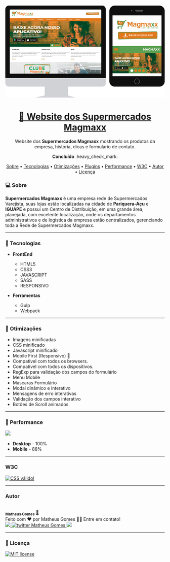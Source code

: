 <p align="center">  
<img src="./readme/preview.png" alt="Website dos Supermercados Magmaxx"/>
</p>

<h1 align="center">
  <a href="https://matheusgomesweb.github.io/supermercados-magmaxx-website/">
    🔗 Website dos Supermercados Magmaxx
  </a> 
</h1>

<p align="center">
  Website dos <strong>Supermercados Magmaxx</strong> mostrando os produtos da empresa, história, dicas e formulario de contato.
</p>

<p align="center"><b>Concluído</b> :heavy_check_mark:</p>
  
<p align="center">
 <a href="#computer-sobre">Sobre</a> •
 <a href="#hammer-tecnologias">Tecnologias</a> • 
 <a href="#wrench-otimizações">Otimizações</a> • 
 <a href="#plugins">Plugins</a> • 
 <a href="#rocket-performance">Performance</a> • 
 <a href="#w3c">W3C</a> • 
 <a href="#autor">Autor</a> • 
 <a href="#memo-licença">Licença</a>
</p>

### :computer: Sobre

**Supermercados Magmaxx** é uma empresa rede de Supermercados Varejista, suas lojas estão localizadas na cidade de **Pariquera-Açu** e **IGUAPE** e possui um Centro de Distribuição, em uma grande área, planejada, com excelente localização, onde os departamentos administrativos e de logística da empresa estão centralizados, gerenciando toda a Rede de Supermercados Magmaxx. 

---

### :hammer: Tecnologias

- **FrontEnd**

  - HTML5
  - CSS3
  - JAVASCRIPT
  - SASS
  - RESPONSIVO

- **Ferramentas**

  - Gulp
  - Webpack

---

### :wrench: Otimizações

- Imagens minificadas
- CSS minificado
- Javascript minificado
- Mobile First (Responsivo) 📱
- Compativel com todos os browsers.
- Compativel com todos os dispositivos.
- RegExp para validação dos campos do formulário
- Menu Mobile
- Mascaras Formulário
- Modal dinâmico e interativo
- Mensagens de erro interativas
- Validação dos campos interativo
- Botôes de Scroll animados

---

### :rocket: Performance

[<img src="https://www.gstatic.com/images/icons/material/product/2x/pagespeed_64dp.png" width="46px"/>](https://developers.google.com/speed/pagespeed/insights/?hl=pt-br&url=https%3A%2F%2Fmatheusgomesweb.github.io%2Fsupermercados-magmaxx-website%2F&tab=desktop)

- **Desktop** - 100%
- **Mobile** - 88%

---

### W3C

[<img style="border:0;width:46px;height:31px" src="https://jigsaw.w3.org/css-validator/images/vcss-blue" alt="CSS válido!" />](https://jigsaw.w3.org/css-validator/validator?uri=https%3A%2F%2Fmatheusgomesweb.github.io%2Fsupermercados-magmaxx-website%2F&profile=css3svg&usermedium=all&warning=1&vextwarning=&lang=pt-BR)

---

### Autor

<a href="https://github.com/MatheusGomesWeb">
 <img style="border-radius: 50%;" src="https://avatars3.githubusercontent.com/u/12579898?s=96&v=4" width="100px;" alt=""/>
 <br />
 <sub><b>Matheus Gomes</b></sub></a> <a href="https://github.com/MatheusGomesWeb" title="Matheus Gomes Web">🚀</a>
 <br>
Feito com ❤️ por Matheus Gomes 👋🏽 Entre em contato!
<br>
<a href="https://www.linkedin.com/in/matheusgomes/" target="_blank">
<img src="https://img.shields.io/badge/-Matheus-blue?style=flat-square&logo=Linkedin&logoColor=white&link=https://www.linkedin.com/in/matheusgomes/"/>
 </a>
 <a href="https://twitter.com/MatheusGomesWeb" target="_blank">
<img alt="twitter Matheus Gomes" src="https://img.shields.io/badge/-@MatheusGomesWeb-%231ca0f1?style=flat-square&logo=twitter&logoColor=white&link=https://twitter.com/MatheusGomesWeb"/>
 </a>
 <a href="https://www.facebook.com/matheusgomesrdj/" target="_blank">
<img src="https://img.shields.io/badge/-MatheusGomes-%234267b2?style=flat-square&logo=facebook&logoColor=white&link=https://www.facebook.com/matheusgomesrdj/"/>
</a>

---

### :memo: Licença

[![MIT license](https://img.shields.io/badge/License-MIT-blue.svg)](https://lbesson.mit-license.org/)
